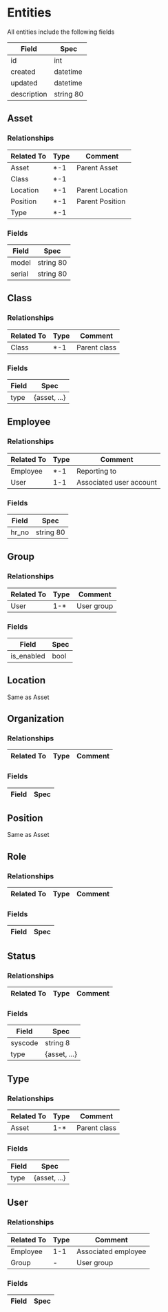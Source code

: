 # Entities

All entities include the following fields

Field | Spec
----- | ----
id | int
created | datetime
updated | datetime
description | string 80


## Asset

### Relationships

Related To | Type | Comment
---------- | ---- | -------
Asset | *-1 | Parent Asset
Class | *-1 | 
Location | *-1 | Parent Location
Position | *-1 | Parent Position
Type | *-1 | 

### Fields

Field | Spec
----- | ----
model | string 80
serial | string 80


## Class

### Relationships

Related To | Type | Comment
---------- | ---- | -------
Class | *-1 | Parent class

### Fields

Field | Spec
----- | ----
type | {asset, ...}


## Employee

### Relationships

Related To | Type | Comment
---------- | ---- | -------
Employee | *-1 | Reporting to
User | 1-1 | Associated user account

### Fields

Field | Spec
----- | ----
hr_no | string 80


## Group

### Relationships

Related To | Type | Comment
---------- | ---- | -------
User | 1-* | User group

### Fields

Field | Spec
----- | ----
is_enabled | bool


## Location

Same as Asset


## Organization

### Relationships

Related To | Type | Comment
---------- | ---- | -------

### Fields

Field | Spec
----- | ----


## Position

Same as Asset


## Role

### Relationships

Related To | Type | Comment
---------- | ---- | -------

### Fields

Field | Spec
----- | ----


## Status

### Relationships

Related To | Type | Comment
---------- | ---- | -------

### Fields

Field | Spec
----- | ----
syscode | string 8
type | {asset, ...}


## Type

### Relationships

Related To | Type | Comment
---------- | ---- | -------
Asset | 1-* | Parent class

### Fields

Field | Spec
----- | ----
type | {asset, ...}


## User

### Relationships

Related To | Type | Comment
---------- | ---- | -------
Employee | 1-1 | Associated employee
Group | *-* | User group

### Fields

Field | Spec
----- | ----

